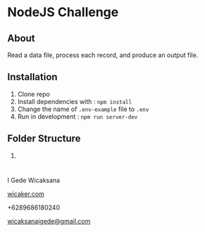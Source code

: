 # NodeJS Challenge

## About
Read a data file, process each record, and produce an output file.

## Installation
1. Clone repo
2. Install dependencies with : `npm install`
3. Change the name of `.env-example` file to `.env`
4. Run in development : `npm run server-dev`

## Folder Structure
1. 

#
I Gede Wicaksana

[wicaker.com](http://wicaker.com)

+6289686180240

wicaksanaigede@gmail.com
